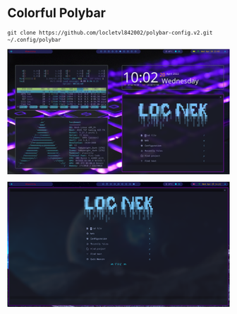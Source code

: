 # Colorful Polybar

```
git clone https://github.com/locletvl842002/polybar-config.v2.git ~/.config/polybar
```

<p align="center"><img src="./images/polybar.png" width="620px"  ></p>
<p align="center"><img src="./images/colorful.png" width="620px"  ></p>
